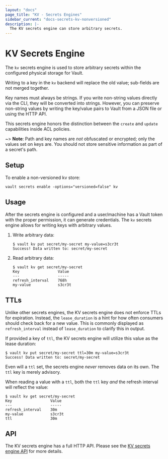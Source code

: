 ```yaml
---
layout: "docs"
page_title: "KV - Secrets Engines"
sidebar_current: "docs-secrets-kv-nonversioned"
description: |-
  The KV secrets engine can store arbitrary secrets.
---
```


# KV Secrets Engine

The `kv` secrets engine is used to store arbitrary secrets within the
configured physical storage for Vault.

Writing to a key in the `kv` backend will replace the old value; sub-fields are
not merged together.

Key names must always be strings. If you write non-string values directly via
the CLI, they will be converted into strings. However, you can preserve
non-string values by writing the key/value pairs to Vault from a JSON file or
using the HTTP API. 

This secrets engine honors the distinction between the `create` and `update`
capabilities inside ACL policies.

~> **Note**: Path and key names are _not_ obfuscated or encrypted; only the
values set on keys are. You should not store sensitive information as part of a
secret's path.

## Setup

To enable a non-versioned kv store:

```
vault secrets enable -options="versioned=false" kv
```

## Usage

After the secrets engine is configured and a user/machine has a Vault token with
the proper permission, it can generate credentials. The `kv` secrets engine
allows for writing keys with arbitrary values.

1. Write arbitrary data:

    ```text
    $ vault kv put secret/my-secret my-value=s3cr3t
    Success! Data written to: secret/my-secret
    ```

1. Read arbitrary data:

    ```text
    $ vault kv get secret/my-secret
    Key                 Value
    ---                 -----
    refresh_interval    768h
    my-value            s3cr3t
    ```

## TTLs

Unlike other secrets engines, the KV secrets engine does not enforce TTLs
for expiration. Instead, the `lease_duration` is a hint for how often consumers
should check back for a new value. This is commonly displayed as
`refresh_interval` instead of `lease_duration` to clarify this in output.

If provided a key of `ttl`, the KV secrets engine will utilize this value
as the lease duration:

```text
$ vault kv put secret/my-secret ttl=30m my-value=s3cr3t
Success! Data written to: secret/my-secret
```

Even will a `ttl` set, the secrets engine _never_ removes data on its own. The
`ttl` key is merely advisory.

When reading a value with a `ttl`, both the `ttl` key _and_ the refresh interval
will reflect the value:

```text
$ vault kv get secret/my-secret
Key                 Value
---                 -----
refresh_interval    30m
my-value            s3cr3t
ttl                 30m
```

## API

The KV secrets engine has a full HTTP API. Please see the
[KV secrets engine API](/api/secret/kv/index.html) for more
details.
